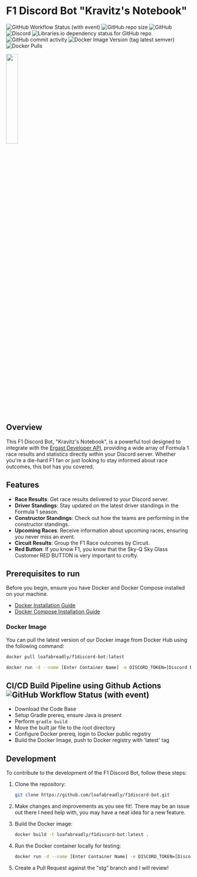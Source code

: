 # F1 Discord Bot "Kravitz's Notebook"
![GitHub Workflow Status (with event)](https://img.shields.io/github/actions/workflow/status/loafabreadly/F1Discord-Bot/cicd.yml)
![GitHub repo size](https://img.shields.io/github/repo-size/Loafabreadly/F1Discord-Bot?style=flat-square)
![GitHub](https://img.shields.io/github/license/Loafabreadly/F1Discord-Bot)
![Discord](https://img.shields.io/discord/920009218801668156)
![Libraries.io dependency status for GitHub repo](https://img.shields.io/librariesio/github/Loafabreadly/F1Discord-Bot)
![GitHub commit activity](https://img.shields.io/github/commit-activity/m/Loafabreadly/F1Discord-Bot)
![Docker Image Version (tag latest semver)](https://img.shields.io/docker/v/loafabreadly/f1discord-bot/latest)
![Docker Pulls](https://img.shields.io/docker/pulls/loafabreadly/f1discord-bot)


<img src="https://imgur.com/BtcVPHP.png" width=25% height=25%>

## Overview

This F1 Discord Bot, "Kravitz's Notebook", is a powerful tool designed to integrate with the [Ergast Developer API](https://ergast.com/mrd/), providing a wide array of Formula 1 race results and statistics directly within your Discord server. Whether you're a die-hard F1 fan or just looking to stay informed about race outcomes, this bot has you covered.

## Features

- **Race Results**: Get race results delivered to your Discord server.
- **Driver Standings**: Stay updated on the latest driver standings in the Formula 1 season.
- **Constructor Standings**: Check out how the teams are performing in the constructor standings.
- **Upcoming Races**: Receive information about upcoming races, ensuring you never miss an event.
- **Circuit Results**: Group the F1 Race outcomes by Circuit.
- **Red Button**: If you know F1, you know that the Sky-Q Sky Glass Customer RED BUTTON is very important to crofty.

## Prerequisites to run
Before you begin, ensure you have Docker and Docker Compose installed on your machine.

- [Docker Installation Guide](https://docs.docker.com/get-docker/)
- [Docker Compose Installation Guide](https://docs.docker.com/compose/install/)

### Docker Image
You can pull the latest version of our Docker image from Docker Hub using the following command:

```bash
docker pull loafabreadly/f1discord-bot:latest
```

```bash
docker run -d --name [Enter Container Name] -e DISCORD_TOKEN=[Discord Bot API Token] loafabreadly/f1discord-bot:latest
```

## CI/CD Build Pipeline using Github Actions ![GitHub Workflow Status (with event)](https://img.shields.io/github/actions/workflow/status/loafabreadly/F1Discord-Bot/cicd.yml)
- Download the Code Base
- Setup Gradle prereq, ensure Java is present
- Perform `gradle build`
- Move the built jar file to the root directory
- Configure Docker prereq, login to Docker public registry
- Build the Docker Image, push to Docker registry with 'latest' tag


## Development

To contribute to the development of the F1 Discord Bot, follow these steps:

1. Clone the repository:

    ```bash
    git clone https://github.com/loafabreadly/f1discord-bot.git
    ```

2. Make changes and improvements as you see fit!. There may be an issue out there I need help with, you may have a neat idea for a new feature.

3. Build the Docker image:

    ```bash
    docker build -t loafabreadly/f1discord-bot:latest .
    ```

4. Run the Docker container locally for testing:

    ```bash
    docker run -d --name [Enter Container Name] -e DISCORD_TOKEN=[Discord Bot API Token] loafabreadly/f1discord-bot:latest
    ```
	
5. Create a Pull Request against the "stg" branch and I will review!
